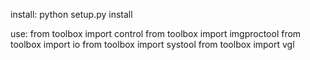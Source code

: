 install:
    python setup.py install

use:
    from toolbox import control
    from toolbox import imgproctool
    from toolbox import io
    from toolbox import systool
    from toolbox import vgl
